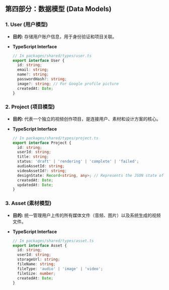 ## **第四部分：数据模型 (Data Models)**

### **1. User (用户模型)**

* **目的:** 存储用户账户信息，用于身份验证和项目关联。
* **TypeScript Interface**
  
  ```typescript
  // In packages/shared/types/user.ts
  export interface User {
    id: string;
    email: string;
    name?: string;
    passwordHash?: string;
    image?: string; // For Google profile picture
    createdAt: Date;
  }
  ```

### **2. Project (项目模型)**

* **目的:** 代表一个独立的视频创作项目，是连接用户、素材和设计方案的核心。
* **TypeScript Interface**
  
  ```typescript
  // In packages/shared/types/project.ts
  export interface Project {
    id: string;
    userId: string;
    title: string;
    status: 'draft' | 'rendering' | 'complete' | 'failed';
    audioAssetId: string;
    videoAssetId?: string;
    designState: Record<string, any>; // Represents the JSON state of the editor
    createdAt: Date;
    updatedAt: Date;
  }
  ```

### **3. Asset (素材模型)**

* **目的:** 统一管理用户上传的所有媒体文件（音频、图片）以及系统生成的视频文件。
* **TypeScript Interface**
  
  ```typescript
  // In packages/shared/types/asset.ts
  export interface Asset {
    id: string;
    userId: string;
    storageUrl: string;
    fileName: string;
    fileType: 'audio' | 'image' | 'video';
    fileSize: number;
    createdAt: Date;
  }
  ```